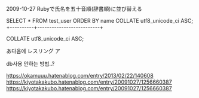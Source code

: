  2009-10-27
Rubyで氏名を五十音順(辞書順)に並び替える


SELECT * FROM test_user ORDER BY name COLLATE utf8_unicode_ci ASC;
+----------+--------------------------+

COLLATE utf8_unicode_ci ASC;

あ다음에
レスリング
ア



db사용 안하는 방법..?

https://okamuuu.hatenablog.com/entry/2013/02/22/140608
https://kiyotakakubo.hatenablog.com/entry/20091027/1256660387
https://kiyotakakubo.hatenablog.com/entry/20091027/1256660387